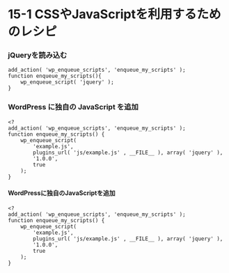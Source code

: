 # 15-1 CSSやJavaScriptを利用するためのレシピ

### jQueryを読み込む

```
add_action( 'wp_enqueue_scripts', 'enqueue_my_scripts' );
function enqueue_my_scripts(){
	wp_enqueue_script( 'jquery' );
}
```

### WordPress に独自の JavaScript を追加

```
<?
add_action( 'wp_enqueue_scripts', 'enqueue_my_scripts' );
function enqueue_my_scripts() {
	wp_enqueue_script(
		'example.js',
		plugins_url( 'js/example.js' , __FILE__ ), array( 'jquery' ),
		'1.0.0',
		true
	);
}
```

#### WordPressに独自のJavaScriptを追加

```
<?
add_action( 'wp_enqueue_scripts', 'enqueue_my_scripts' );
function enqueue_my_scripts() {
	wp_enqueue_script(
		'example.js',
		plugins_url( 'js/example.js' , __FILE__ ), array( 'jquery' ),
		'1.0.0',
		true
	);
}
```
